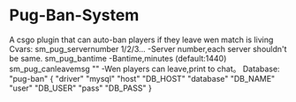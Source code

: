 # Pug-Ban-System
A csgo plugin that can auto-ban players if they leave wen match is living
Cvars:
	sm_pug_servernumber 1/2/3...  -Server number,each server shouldn't be same.
	sm_pug_bantime  -Bantime,minutes (default:1440)
	sm_pug_canleavemsg "" -Wen players can leave,print to chat。
Database:
	"pug-ban"
{
    "driver"                        "mysql"
    "host"                                "DB_HOST"
     "database"                        "DB_NAME"
     "user"                                "DB_USER"
    "pass"                                "DB_PASS"
}
